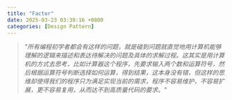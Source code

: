 ```yaml
---
title: "Factor"
date: 2025-03-23 03:39:16 +0800
categories: [Design Pattern]
---
```


>*"所有编程初学者都会有这样的问题，就是碰到问题就直觉地用计算机能够理解的逻辑来描述和表达待解决的问题及具体的求解过程。这其实是用计算机的方式去思考，比如计算器这个程序，先要求输入两个数和运算符号，然后根据运算符号判断选择如何运算，得到结果，这本身没有错，但这样的思维却使得我们的程序只为满足实现当前的需求，程序不容易维护，不容易扩展，更不容易复用，从而达不到高质量代码的要求。"*